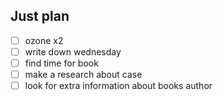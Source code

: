 ## Just plan
- [ ] ozone x2
- [ ] write down wednesday
- [ ] find time for book
- [ ] make a research about case
- [ ] look for extra information about books author
